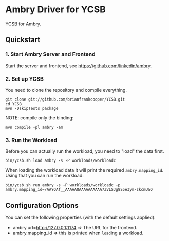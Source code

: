 # Ambry Driver for YCSB

YCSB for Ambry.

## Quickstart

### 1. Start Ambry Server and Frontend

Start the server and frontend, see https://github.com/linkedin/ambry.


### 2. Set up YCSB

You need to clone the repository and compile everything.

```
git clone git://github.com/brianfrankcooper/YCSB.git
cd YCSB
mvn -DskipTests package
```

NOTE: compile only the binding:
```
mvn compile -pl ambry -am
```

### 3. Run the Workload

Before you can actually run the workload, you need to "load" the data first.

```
bin/ycsb.sh load ambry -s -P workloads/workloadc
```

When loading the workload data it will print the required `ambry.mapping_id`.
Using that  you can run the workload:

```
bin/ycsb.sh run ambry -s -P workloads/workloadc -p ambry.mapping_id=/AAYQAf__AAAAAQAAAAAAAAAA7ZVLSJg8S5e3ym-zkcmUaQ
```

## Configuration Options

You can set the following properties (with the default settings applied):

 - ambry.url=http://127.0.0.1:1174 => The URL for the frontend.
 - ambry.mapping\_id => this is printed when `load`ing a workload.
